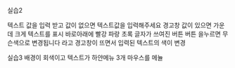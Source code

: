실습2

텍스트 값을 입력 받고
값이 없으면 텍스트값을 입력해주세요 경고창
값이 있으면 가운데 크게 텍스트를 표시
바로아래에 빨강 파랑 초록 글자가 쓰여진 버튼
버튼 을누르면 무슨색으로 변경됩니다 라고 경고창이 뜨면서
입력된 텍스트의 색이 변경

실습3
배경이 회색이고 텍스트가 하얀메뉴 3개
마우스를 메뉼